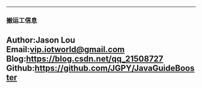 





---
### 搬运工信息
Author:Jason Lou <br>
Email:vip.iotworld@gmail.com <br>
Blog:https://blog.csdn.net/qq_21508727 <br>
Github:https://github.com/JGPY/JavaGuideBooster <br>
---